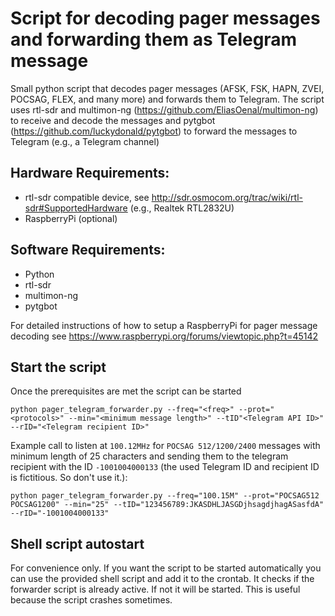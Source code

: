 # Script for decoding pager messages and forwarding them as Telegram message 
Small python script that decodes pager messages (AFSK, FSK, HAPN, ZVEI, POCSAG, FLEX, and many more) and forwards them to Telegram. The script uses rtl-sdr and multimon-ng (https://github.com/EliasOenal/multimon-ng) to receive and decode the messages and pytgbot (https://github.com/luckydonald/pytgbot) to forward the messages to Telegram (e.g., a Telegram channel)

## Hardware Requirements:
* rtl-sdr compatible device, see http://sdr.osmocom.org/trac/wiki/rtl-sdr#SupportedHardware (e.g., Realtek RTL2832U)
* RaspberryPi (optional)

## Software Requirements:
* Python
* rtl-sdr
* multimon-ng
* pytgbot

For detailed instructions of how to setup a RaspberryPi for pager message decoding see https://www.raspberrypi.org/forums/viewtopic.php?t=45142

## Start the script
Once the prerequisites are met the script can be started 
```
python pager_telegram_forwarder.py --freq="<freq>" --prot="<protocols>" --min="<minimum message length>" --tID"<Telegram API ID>" --rID="<Telegram recipient ID>"
```
Example call to listen at `100.12MHz` for `POCSAG 512/1200/2400` messages with minimum length of 25 characters
and sending them to the telegram recipient with the ID `-1001004000133` (the used Telegram ID and recipient ID is fictitious. So don't use it.): 
```
python pager_telegram_forwarder.py --freq="100.15M" --prot="POCSAG512 POCSAG1200" --min="25" --tID="123456789:JKASDHLJASGDjhsagdjhagASasfdA" --rID="-1001004000133"
```

## Shell script autostart
For convenience only. If you want the script to be started automatically you can use the provided shell script
and add it to the crontab. It checks if the forwarder script is already active. If not it will be started. This is useful because the script crashes sometimes. 
